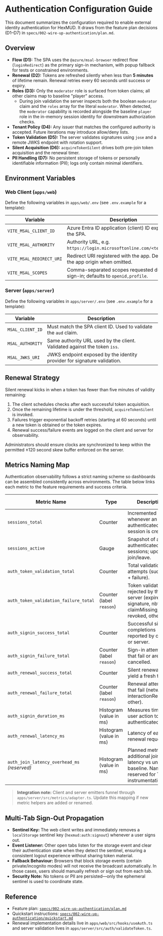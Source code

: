 # Authentication Configuration Guide

This document summarizes the configuration required to enable external identity authentication for HexMUD. It draws from the feature plan decisions (D1–D7) in `specs/002-wire-up-authentication/plan.md`.

## Overview

- **Flow (D1):** The SPA uses the `@azure/msal-browser` redirect flow (`loginRedirect`) as the primary sign-in mechanism, with popup fallback for tests or constrained environments.
- **Renewal (D2):** Tokens are refreshed silently when less than **5 minutes** of lifetime remain. Renewal retries every 60 seconds until success or expiry.
- **Roles (D3):** Only the `moderator` role is surfaced from token claims; all other claims map to baseline "player" access.
	- During join validation the server inspects both the boolean `moderator` claim and the `roles` array for the literal `moderator`. When detected, the `moderator` capability is recorded alongside the baseline `player` role in the in-memory session identity for downstream authorization checks.
- **Tenant Policy (D4):** Any issuer that matches the configured authority is accepted. Future iterations may introduce allow/deny lists.
- **Token Validation (D5):** The server validates signatures using `jose` and a remote JWKS endpoint with rotation support.
- **Silent Acquisition (D6):** `acquireTokenSilent` drives both pre-join token acquisition and the renewal timer.
- **PII Handling (D7):** No persistent storage of tokens or personally identifiable information (PII); logs only contain minimal identifiers.

## Environment Variables

### Web Client (`apps/web`)

Define the following variables in `apps/web/.env` (see `.env.example` for a template):

| Variable | Description |
|----------|-------------|
| `VITE_MSAL_CLIENT_ID` | Azure Entra ID application (client) ID exposed to the SPA. |
| `VITE_MSAL_AUTHORITY` | Authority URL, e.g. `https://login.microsoftonline.com/<tenantId>/`. |
| `VITE_MSAL_REDIRECT_URI` | Redirect URI registered with the app. Defaults to the app origin when omitted. |
| `VITE_MSAL_SCOPES` | Comma-separated scopes requested during sign-in; defaults to `openid,profile`. |

### Server (`apps/server`)

Define the following variables in `apps/server/.env` (see `.env.example` for a template):

| Variable | Description |
|----------|-------------|
| `MSAL_CLIENT_ID` | Must match the SPA client ID. Used to validate the `aud` claim. |
| `MSAL_AUTHORITY` | Same authority URL used by the client. Validated against the token `iss`. |
| `MSAL_JWKS_URI` | JWKS endpoint exposed by the identity provider for signature validation. |

## Renewal Strategy

Silent renewal kicks in when a token has fewer than five minutes of validity remaining:

1. The client schedules checks after each successful token acquisition.
2. Once the remaining lifetime is under the threshold, `acquireTokenSilent` is invoked.
3. Failures trigger exponential backoff retries (starting at 60 seconds) until a new token is obtained or the token expires.
4. Renewal success/failure events are logged on the client and server for observability.

Administrators should ensure clocks are synchronized to keep within the permitted ±120 second skew buffer enforced on the server.

## Metrics Naming Map

Authentication observability follows a strict naming scheme so dashboards can be assembled consistently across environments. The table below links each metric to the feature requirements and success criteria.

| Metric Name | Type | Description | Requirement Alignment |
|-------------|------|-------------|-----------------------|
| `sessions_total` | Counter | Incremented whenever an authenticated session is created. | FR-006, SC-006 |
| `sessions_active` | Gauge | Snapshot of active authenticated sessions; update on join/leave. | FR-011, SC-006 |
| `auth_token_validation_total` | Counter | Total validation attempts (success + failure). | FR-004, FR-011, SC-002 |
| `auth_token_validation_failure_total` | Counter (label `reason`) | Token validations rejected by the server (expired, signature, nbfSkew, claimMissing, revoked, other). | FR-004, FR-011, SC-002 |
| `auth_signin_success_total` | Counter | Successful sign-in completions reported by client or server. | FR-001, SC-001 |
| `auth_signin_failure_total` | Counter (label `reason`) | Sign-in attempts that fail or are cancelled. | FR-001, FR-010 |
| `auth_renewal_success_total` | Counter | Silent renewals that yield a fresh token. | FR-007, SC-003 |
| `auth_renewal_failure_total` | Counter (label `reason`) | Renewal attempts that fail (network, interactionRequired, other). | FR-007, FR-010, SC-003 |
| `auth_signin_duration_ms` | Histogram (value in ms) | Measures time from user action to authenticated state. | FR-011, SC-001 |
| `auth_renewal_latency_ms` | Histogram (value in ms) | Latency of each renewal request. | FR-011, SC-003 |
| `auth_join_latency_overhead_ms` *(reserved)* | Histogram (value in ms) | Planned metric for additional join latency vs unauth baseline. Name reserved for T061 instrumentation. | FR-011, SC-004 |

> **Integration note:** Client and server emitters funnel through `apps/server/src/metrics/adapter.ts`. Update this mapping if new metric helpers are added or renamed.

## Multi-Tab Sign-Out Propagation

- **Sentinel Key:** The web client writes and immediately removes a `localStorage` sentinel key (`hexmud:auth:signout`) whenever a user signs out.
- **Event Listener:** Other open tabs listen for the storage event and clear their authentication state when they detect the sentinel, ensuring a consistent logout experience without sharing token material.
- **Fallback Behaviour:** Browsers that block storage events (certain private/incognito modes) will not receive the broadcast automatically. In those cases, users should manually refresh or sign out from each tab.
- **Security Note:** No tokens or PII are persisted—only the ephemeral sentinel is used to coordinate state.

## Reference

- Feature plan: [`specs/002-wire-up-authentication/plan.md`](../specs/002-wire-up-authentication/plan.md)
- Quickstart instructions: [`specs/002-wire-up-authentication/quickstart.md`](../specs/002-wire-up-authentication/quickstart.md)
- Renewal implementation details live in `apps/web/src/hooks/useAuth.ts` and server validation lives in `apps/server/src/auth/validateToken.ts`.

